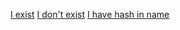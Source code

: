 [I exist](subfolder/file2.txt)
[I don't exist](idontexist.md)
[I have hash in name](subfolder/file2.txt#secondparagraph)